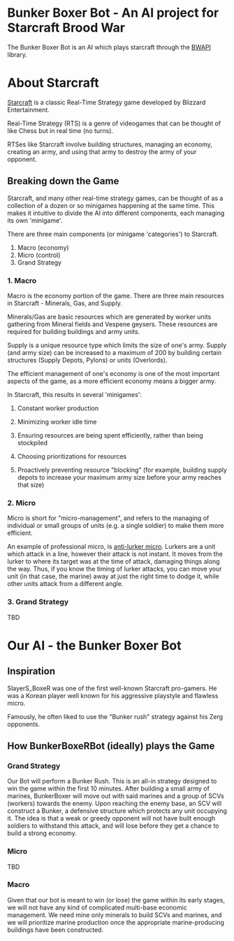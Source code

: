 # Bunker Boxer Bot - An AI project for Starcraft Brood War

The Bunker Boxer Bot is an AI which plays starcraft through the [BWAPI](https://github.com/bwapi/bwapi) library. 

# About Starcraft 

[Starcraft](https://starcraft.com/en-us/) is a classic Real-Time Strategy game developed by Blizzard Entertainment. 

Real-Time Strategy (RTS) is a genre of videogames that can be thought of like Chess but in real time (no turns). 

RTSes like Starcraft involve building structures, managing an economy, creating an army, and using that army to destroy the army of your opponent. 

## Breaking down the Game

Starcraft, and many other real-time strategy games, can be thought of as a collection of a dozen or so minigames happening at the same time. This makes it intuitive to divide the AI into different components, each managing its own 'minigame'. 

There are three main components (or minigame 'categories') to Starcraft. 

1. Macro (economy)
2. Micro (control)
3. Grand Strategy 

### 1. Macro 

Macro is the economy portion of the game. There are three main resources in Starcraft - Minerals, Gas, and Supply. 

Minerals/Gas are basic resources which are generated by worker units gathering from Mineral fields and Vespene geysers. These resources are required for building buildings and army units. 

Supply is a unique resource type which limits the size of one's army. Supply (and army size) can be increased to a maximum of 200 by building certain structures (Supply Depots, Pylons) or units (Overlords).

The efficient management of one's economy is one of the most important aspects of the game, as a more efficient economy means a bigger army. 

In Starcraft, this results in several 'minigames': 

1. Constant worker production

2. Minimizing worker idle time 

3. Ensuring resources are being spent efficiently, rather than being stockpiled 

4. Choosing prioritizations for resources 

5. Proactively preventing resource "blocking" (for example, building supply depots to increase your maximum army size before your army reaches that size)

### 2. Micro

Micro is short for "micro-management", and refers to the managing of individual or small groups of units (e.g. a single soldier) to make them more efficient. 

An example of professional micro, is [anti-lurker micro](https://www.youtube.com/watch?v=kQtPMLOctBg). Lurkers are a unit which attack in a line, however their attack is not instant. It moves from the lurker to where its target was at the time of attack, damaging things along the way. Thus, if you know the timing of lurker attacks, you can move your unit (in that case, the marine) away at just the right time to dodge it, while other units attack from a different angle. 

### 3. Grand Strategy 

TBD

# Our AI - the Bunker Boxer Bot 

## Inspiration 

SlayerS_BoxeR was one of the first well-known Starcraft pro-gamers. He was a Korean player well known for his aggressive playstyle and flawless micro. 

Famously, he often liked to use the "Bunker rush" strategy against his Zerg opponents. 

## How BunkerBoxeRBot (ideally) plays the Game 

### Grand Strategy 

Our Bot will perform a Bunker Rush. This is an all-in strategy designed to win the game within the first 10 minutes. After building a small army of marines, BunkerBoxer will move out with said marines and a group of SCVs (workers) towards the enemy. Upon reaching the enemy base, an SCV will construct a Bunker, a defensive structure which protects any unit occupying it. The idea is that a weak or greedy opponent will not have built enough soldiers to withstand this attack, and will lose before they get a chance to build a strong economy. 

### Micro 

TBD 

### Macro 

Given that our bot is meant to win (or lose) the game within its early stages, we will not have any kind of complicated multi-base economic management. We need mine only minerals to build SCVs and marines, and we will prioritize marine production once the appropriate marine-producing buildings have been constructed. 

